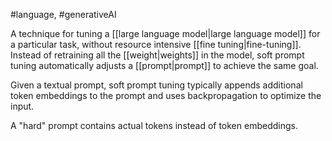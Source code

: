 #language, #generativeAI

A technique for tuning a [[large language model|large language model]]
for a particular task, without resource intensive
[[fine tuning|fine-tuning]]. Instead of retraining all the
[[weight|weights]] in the model, soft prompt tuning
automatically adjusts a [[prompt|prompt]] to achieve the same goal.

Given a textual prompt, soft prompt tuning
typically appends additional token embeddings to the prompt and uses
backpropagation to optimize the input.

A &quot;hard&quot; prompt contains actual tokens instead of token embeddings.

